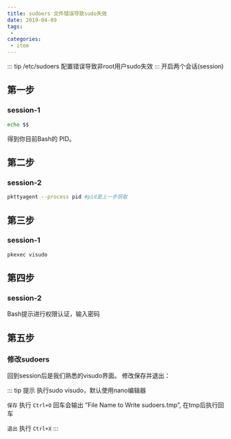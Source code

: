 ```yaml
---
title: sudoers 文件错误导致sudo失效
date: 2019-04-09
tags:
 - 
categories:
 - item
---
```


::: tip
/etc/sudoers 配置错误导致非root用户sudo失效
:::
开启两个会话(session)
## 第一步
### session-1
```bash
echo $$
``` 
得到你目前Bash的 PID。
## 第二步
### session-2
```bash
pkttyagent --process pid #pid是上一步获取
```
## 第三步
### session-1
```bash
pkexec visudo
```
## 第四步
### session-2
Bash提示进行权限认证，输入密码
## 第五步
### 修改sudoers
回到session后是我们熟悉的visudo界面。
修改保存并退出：

::: tip 提示
执行sudo visudo，默认使用nano编辑器

`保存` 执行 `Ctrl+O`  回车会输出 ”File Name to Write sudoers.tmp”, 在tmp后执行回车

`退出` 执行 `Ctrl+X`
:::

